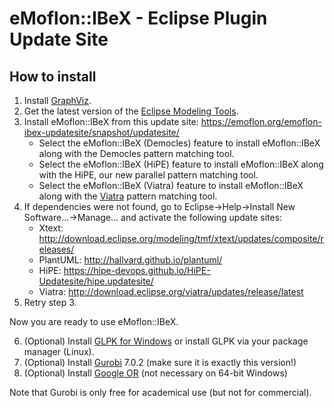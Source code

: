# eMoflon::IBeX - Eclipse Plugin Update Site

## How to install
1. Install [GraphViz](http://www.graphviz.org/download/).
2. Get the latest version of the [Eclipse Modeling Tools](https://www.eclipse.org/downloads/packages/).
3. Install eMoflon::IBeX from this update site:
	https://emoflon.org/emoflon-ibex-updatesite/snapshot/updatesite/
    - Select the eMoflon::IBeX (Democles) feature to install eMoflon::IBeX along with the Democles pattern matching tool.
    - Select the eMoflon::IBeX (HiPE) feature to install eMoflon::IBeX along with the HiPE, our new parallel pattern matching tool.
    - Select the eMoflon::IBeX (Viatra) feature to install eMoflon::IBeX along with the [Viatra](https://www.eclipse.org/viatra/) pattern matching tool.
4. If dependencies were not found, go to Eclipse->Help->Install New Software...->Manage... and activate the following update sites:
    - Xtext: http://download.eclipse.org/modeling/tmf/xtext/updates/composite/releases/
    - PlantUML: http://hallvard.github.io/plantuml/
    - HiPE: https://hipe-devops.github.io/HiPE-Updatesite/hipe.updatesite/
    - Viatra: http://download.eclipse.org/viatra/updates/release/latest
5. Retry step 3.
    
Now you are ready to use eMoflon::IBeX.

6. (Optional) Install [GLPK for Windows](https://sourceforge.net/projects/winglpk/)
	or install GLPK via your package manager (Linux).
7. (Optional) Install [Gurobi](http://www.gurobi.com/downloads/gurobi-optimizer) 7.0.2
	(make sure it is exactly this version!)
8. (Optional) Install [Google OR](https://developers.google.com/optimization/introduction/installing/binary) (not necessary on 64-bit Windows)

Note that Gurobi is only free for academical use (but not for commercial).
